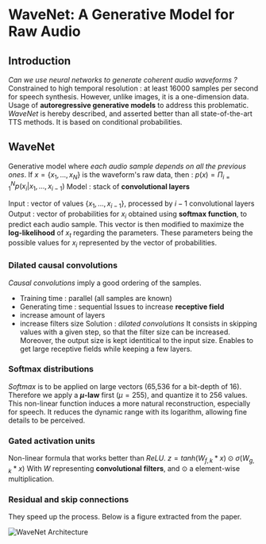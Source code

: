 # WaveNet: A Generative Model for Raw Audio


## Introduction

*Can we use neural networks to generate coherent audio waveforms ?*
Constrained to high temporal resolution : at least 16000 samples per second for speech synthesis.
However, unlike images, it is a one-dimension data.
Usage of **autoregressive generative models** to address this problematic.
*WaveNet* is hereby described, and asserted better than all state-of-the-art TTS methods.
It is based on conditional probabilities.


## WaveNet

Generative model where *each audio sample depends on all the previous ones*.
If $x = \{x_1, ..., x_N\}$ is the waveform's raw data, then :
$p(x) = \Pi_{i=1}^N p(x_i | x_1, ..., x_{i-1})$
Model : stack of **convolutional layers**

Input : vector of values $\{x_1, ..., x_{i-1}\}$, processed by $i-1$ convolutional layers
Output : vector of probabilities for $x_i$ obtained using **softmax function**, to predict each audio sample.
This vector is then modified to maximize the **log-likelihood** of $x_t$ regarding the parameters.
These parameters being the possible values for $x_i$ represented by the vector of probabilities.

### Dilated causal convolutions

*Causal convolutions* imply a good ordering of the samples.
- Training time : parallel (all samples are known)
- Generating time : sequential
Issues to increase **receptive field**
- increase amount of layers
- increase filters size
Solution : *dilated convolutions*
It consists in skipping values with a given step, so that the filter size can be increased.
Moreover, the output size is kept identitical to the input size.
Enables to get large receptive fields while keeping a few layers.

### Softmax distributions

*Softmax* is to be applied on large vectors (65,536 for a bit-depth of 16).
Therefore we apply a **$\mu$-law** first ($\mu = 255$), and quantize it to 256 values.
This non-linear function induces a more natural reconstruction, especially for speech.
It reduces the dynamic range with its logarithm, allowing fine details to be perceived.

### Gated activation units

Non-linear formula that works better than *ReLU*.
$z = tanh(W_{f,k} * x) \odot \sigma (W_{g,k} * x)$
With *W* representing **convolutional filters**, and $\odot$ a element-wise multiplication.

### Residual and skip connections

They speed up the process. 
Below is a figure extracted from the paper.

![WaveNet Architecture](https://gitgud.io/polochinoc/internship/raw/master/resources/notes/images/wavenet.png)
